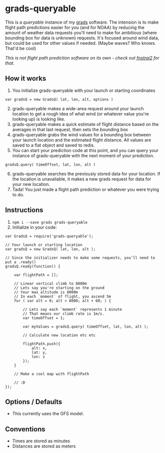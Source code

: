 # grads-queryable

This is a _queryable_ instance of my [grads](https://github.com/kylehotchkiss/grads) software.
The intension is to make flight path predictions easier for you (and for NOAA) by reducing the amount of weather data requests you'll need to make for ambitious (where bounding box for data is unknown) requests.
It's focused around wind data, but could be used for other values if needed. (Maybe waves? Who knows. That'd be cool)

_This is not flight path prediction software on its own - check out [fnstraj2](https://github.com/kylehotchkiss/fnstraj2) for that._

## How it works

1. You initialize grads-queryable with your launch or starting coordinates
```
var gradsQ = new GradsQ( lat, lon, alt, options )
```
2. grads-queryable makes a wide-area request around your launch location to get a rough idea of what wind (or whatever value you're looking up) is looking like.
3. grads-queryable makes a quick estimate of flight distance based on the averages in that last request, then sets the bounding box
4. grads-queryable grabs the wind values for a bounding box between your launch location and the estimated flight distance. All values are saved to a flat object and saved to redis.
5. You can start your prediction code at this point, and you can query your instance of grads-queryable with the next moment of your prediction.
```
gradsQ.query( timeOffset, lat, lon, alt )
```
6. grads-queryable searches the previously stored data for your location. If the location is unavailable, it makes a new grads request for data for your new location.
7. Tada! You just made a flight path prediction or whatever you were trying to do.

## Instructions

1. `npm i --save grads grads-queryable`
2. Initialize in your code:

```
var GradsQ = require('grads-queryable');

// Your launch or starting location
var gradsQ = new GradsQ( lat, lon, alt );

// Since the initializer needs to make some requests, you'll need to put a .ready()
gradsQ.ready(function() {

    var flightPath = [];

    // Linear vertical climb to 8000m
    // Lets say you're starting on the ground
    // Your max altitude is 8000m
    // In each `moment` of flight, you ascend 5m
    for ( var alt = 0; alt < 8000; alt + 60; ) {

        // Lets say each `moment` represents 1 minute
        // That means our climb rate is 1m/s.
        var timeOffset = 1;

        var myValues = gradsQ.query( timeOffset, lat, lon, alt );

        // Calculate new location etc etc            

        flightPath.push({
            alt: x,
            lat: y,
            lon: z
        });
    }

    // Make a cool map with flightPath

    // :D
});
```

## Options / Defaults

* This currently uses the GFS model.

## Conventions

* Times are stored as minutes
* Distances are stored as meters
